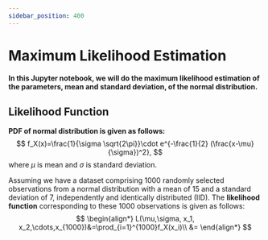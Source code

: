 ```yaml
---
sidebar_position: 400
---
```

# Maximum Likelihood Estimation

**In this Jupyter notebook, we will do the maximum likelihood estimation of the parameters, mean and standard deviation, of the normal distribution.**

## Likelihood Function

**PDF of normal distribution is given as follows:**
$$
f_X(x)=\frac{1}{\sigma \sqrt{2\pi}}\cdot e^{-\frac{1}{2} (\frac{x-\mu}{\sigma})^2},
$$
where $\mu$ is mean and $\sigma$ is standard deviation.

Assuming we have a dataset comprising 1000 randomly selected observations from a normal distribution with a mean of 15 and a standard deviation of 7, independently and identically distributed (IID). The **likelihood function** corresponding to these 1000 observations is given as follows:
$$
\begin{align*}
    L(\mu,\sigma, x_1, x_2,\cdots,x_{1000})&=\prod_{i=1}^{1000}f_X(x_i)\\
    &=
\end{align*}
$$